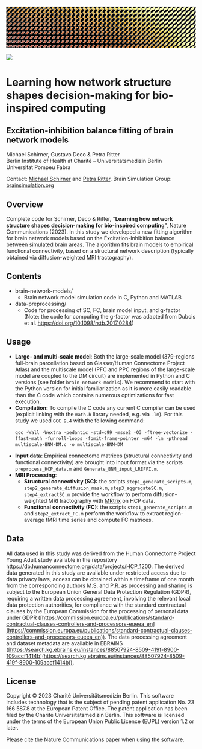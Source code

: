 <p align='center'>
    <img src= 'aux/header.jpg'>
</p>

<p align="left">
    <a href="https://joinup.ec.europa.eu/collection/eupl/eupl-text-eupl-12" alt="License-EUPL-1.2-or-later">
        <img src="https://img.shields.io/badge/license-EUPL--1.2--or--later-green" /></a>
</p>

# Learning how network structure shapes decision-making for bio-inspired computing
## Excitation-inhibition balance fitting of brain network models

Michael Schirner, Gustavo Deco & Petra Ritter  
Berlin Institute of Health at Charité – Universitätsmedizin Berlin  
Universitat Pompeu Fabra

Contact: [Michael Schirner](mailto:michael.schirner@bih-charite.de) and [Petra Ritter](mailto:petra.ritter@bih-charite.de). 
Brain Simulation Group: [brainsimulation.org](https://www.brainsimulation.org/) 

## Overview

Complete code for Schirner, Deco & Ritter, "**Learning how network structure shapes decision-making for bio-inspired computing**", Nature Communications (2023). 
In this study we developed a new fitting algorithm for brain network models based on the Excitation-Inhibition balance between simulated brain areas. The algorithm fits brain models to empirical functional connectivity, based on a structural network description (typically obtained via diffusion-weighted MRI tractography).

## Contents

- brain-network-models/
	- Brain network model simulation code in C, Python and MATLAB
- data-preprocessing/
	- Code for processing of SC, FC, brain model input, and g-factor (Note: the code for computing the g-factor was adapted from Dubois et al. https://doi.org/10.1098/rstb.2017.0284)

## Usage

- **Large- and multi-scale model**: Both the large-scale model (379-regions full-brain parcellation based on Glasser/Human Connectome Project Atlas) and the multiscale model (PFC and PPC regions of the large-scale model are coupled to the DM circuit) are implemented in Python and C versions (see folder `brain-network-models`). We recommend to start with the Python version for initial familiarization as it is more easily readable than the C code which contains numerous optimizations for fast execution.
- **Compilation:** To compile the C code any current C compiler can be used (explicit linking with the `math.h` library needed, e.g. via `-lm`). For this study we used `GCC 9.4` with the following command: 
  ```
  gcc -Wall -Wextra -pedantic -std=c99 -msse2 -O3 -ftree-vectorize -ffast-math -funroll-loops -fomit-frame-pointer -m64 -lm -pthread multiscale-BNM-DM.c -o multiscale-BNM-DM
  ```
- **Input data**: Empirical connectome matrices (structural connectivity and functional connectivity) are brought into input format via the scripts `preprocess_HCP_data.m` and `Generate_BNM_input_LREFFI.m`.
- **MRI Processing**: 
	- **Structural connectivity (SC):** the scripts `step1_generate_scripts.m`, `step2_generate_diffusion_mask.m`, `step3_aggregateSC.m`, `step4_extractSC.m` provide the workflow to perform diffusion-weighted MRI tractography with [MRtrix](https://www.mrtrix.org/) on HCP data.
	- **Functional connectivity (FC):** the scripts `step1_generate_scripts.m` and `step2_extract_FC.m` perform the workflow to extract region-average fMRI time series and compute FC matrices.

## Data

All data used in this study was derived from the Human Connectome Project Young Adult study available in the repository https://db.humanconnectome.org/data/projects/HCP_1200. The derived data generated in this study are available under restricted access due to data privacy laws, access can be obtained within a timeframe of one month from the corresponding authors M.S. and P.R. as processing and sharing is subject to the European Union General Data Protection Regulation (GDPR), requiring a written data processing agreement, involving the relevant local data protection authorities, for compliance with the standard contractual clauses by the European Commission for the processing of personal data under GDPR ([https://commission.europa.eu/publications/standard-contractual-clauses-controllers-and-processors-eueea_en](https://commission.europa.eu/publications/standard-contractual-clauses-controllers-and-processors-eueea_en)). The data processing agreement and dataset metadata are available in EBRAINS ([https://search.kg.ebrains.eu/instances/88507924-8509-419f-8900-109accf1414b](https://search.kg.ebrains.eu/instances/88507924-8509-419f-8900-109accf1414b)).

## License

Copyright © 2023 Charité Universitätsmedizin Berlin. This software includes technology that is the subject of pending patent application No. 23 166 587.8 at the European Patent Office. The patent application has been filed by the Charité Universitätsmedizin Berlin. This software is licensed under the terms of the European Union Public Licence (EUPL) version 1.2 or later.

Please cite the Nature Communications paper when using the software.
